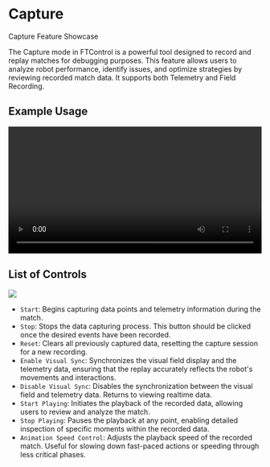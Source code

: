 # Capture

Capture Feature Showcase 

The Capture mode in FTControl is a powerful tool designed to record and replay matches for debugging purposes. This feature allows users to analyze robot performance, identify issues, and optimize strategies by reviewing recorded match data. It supports both Telemetry and Field Recording.

## Example Usage
<video width="100%" autoplay loop>
  <source src="/docs/capture_example.mp4" type="video/mp4">
  Your browser does not support the video tag.
</video>

## List of Controls
<img src="/docs/capture.png">

- `Start`: Begins capturing data points and telemetry information during the match.
- `Stop`: Stops the data capturing process. This button should be clicked once the desired events have been recorded.
- `Reset`: Clears all previously captured data, resetting the capture session for a new recording.
- `Enable Visual Sync`: Synchronizes the visual field display and the telemetry data, ensuring that the replay accurately reflects the robot's movements and interactions.
- `Disable Visual Sync`: Disables the synchronization between the visual field and telemetry data. Returns to viewing realtime data.
- `Start Playing`: Initiates the playback of the recorded data, allowing users to review and analyze the match.
- `Stop Playing`: Pauses the playback at any point, enabling detailed inspection of specific moments within the recorded data.     
- `Animation Speed Control`: Adjusts the playback speed of the recorded match. Useful for slowing down fast-paced actions or speeding through less critical phases.